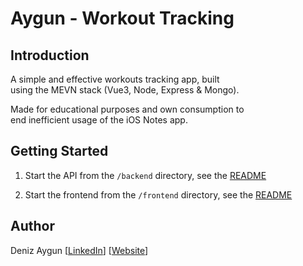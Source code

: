 # Aygun - Workout Tracking

## Introduction
A simple and effective workouts tracking app, built <br>
using the MEVN stack (Vue3, Node, Express & Mongo).

Made for educational purposes and own consumption to<br>
end inefficient usage of the iOS Notes app.

## Getting Started

1. Start the API from the `/backend` directory, see the [README](backend/README.md)

2. Start the frontend from the `/frontend` directory, see the [README](frontend/README.md)

## Author
Deniz Aygun [[LinkedIn](https://www.linkedin.com/in/denizaygun/)] [[Website](https://denizaygun.co.uk)]
